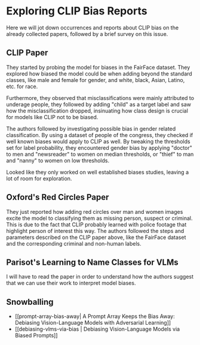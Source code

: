 # Exploring CLIP Bias Reports

Here we will jot down occurrences and reports about CLIP bias on the already collected papers, followed by a brief survey on this issue.

## CLIP Paper

They started by probing the model for biases in the FairFace dataset. They explored how biased the model could be when adding beyond the standard classes, like male and female for gender, and white, black, Asian, Latino, etc. for race.

Furthermore, they observed that misclassifications were mainly attributed to underage people, they followed by adding "child" as a target label and saw how the misclassification dropped, insinuating how class design is crucial for models like CLIP not to be biased.

The authors followed by investigating possible bias in gender related classification. By using a dataset of people of the congress, they checked if well known biases would apply to CLIP as well. By tweaking the thresholds set for label probability, they encountered gender bias by applying "doctor" to men and "newsreader" to women on median thresholds, or "thief" to man and "nanny" to women on low thresholds.

Looked like they only worked on well established biases studies, leaving a lot of room for exploration.

## Oxford's Red Circles Paper

They just reported how adding red circles over man and women images excite the model to classifying them as missing person, suspect or criminal. This is due to the fact that CLIP probably learned with police footage that highlight person of interest this way. The authors followed the steps and parameters described on the CLIP paper above, like the FairFace dataset and the corresponding criminal and non-human labels.

## Parisot's Learning to Name Classes for VLMs

I will have to read the paper in order to understand how the authors suggest that we can use their work to interpret model biases.

## Snowballing

- [[prompt-array-bias-away| A Prompt Array Keeps the Bias Away: Debiasing Vision-Language Models with Adversarial Learning]]
- [[debiasing-vlms-via-bias | Debiasing Vision-Language Models via Biased Prompts]]
